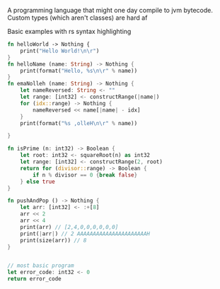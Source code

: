 A programming language that might one day compile to jvm bytecode.
Custom types (which aren't classes) are hard af

Basic examples with rs syntax highlighting

```rust
fn helloWorld -> Nothing {
	print("Hello World!\n\r")
}
fn helloName (name: String) -> Nothing {
	print(format("Hello, %s\n\r" % name))
}
fn emaNolleh (name: String) -> Nothing {
	let nameReversed: String <- ""
	let range: [int32] <- constructRange(|name|)
	for (idx::range) -> Nothing {
		nameReversed << name[|name| - idx]
	}
	print(format("%s ,olleH\n\r" % name))

}

fn isPrime (n: int32) -> Boolean {
	let root: int32 <- squareRoot(n) as int32
	let range: [int32] <- constructRange(2, root)
	return for (divisor::range) -> Boolean {
		if n % divisor == 0 {break false}
	} else true
}

fn pushAndPop () -> Nothing {
	let arr: [int32] <- :+[8]
	arr << 2
	arr << 4
	print(arr) // [2,4,0,0,0,0,0,0]
	print(|arr|) // 2 AAAAAAAAAAAAAAAAAAAAAAH
	print(size(arr)) // 8
}


// most basic program
let error_code: int32 <- 0
return error_code

```
